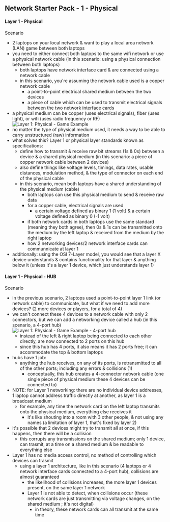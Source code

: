 ## Network Starter Pack - 1 - Physical ##

#### Layer 1 - Physical ####
Scenario
* 2 laptops on your local network & want to play a local area network (LAN) game between both laptops
* you need to either connect both laptops to the same wifi network or use a physical network cable (in this scenario: using a physical connection between both laptops)
  * both laptops have network interface card & are connected using a network cable
  * in this scenario, you're assuming the network cable used is a copper network cable 
    * a point-to-point electrical shared medium between the two devices
    * a piece of cable which can be used to transmit electrical signals between the two network interface cards
* a physical medium can be copper (uses electrical signals), fiber (uses light), or wifi (uses radio frequency or RF)
![Layer 1: Physical - Game Example](https://i.postimg.cc/vHDd51yn/image5.png)
* no matter the type of physical medium used, it needs a way to be able to carry unstructured (raw) information
* what solves this? Layer 1 or physical layer standards known as specifications:
  * define how to transmit & receive raw bit streams (1s & 0s) between a device & a shared physical medium (in this scenario: a piece of copper network cable between 2 devices)
  * also define things like voltage levels, timings, data rates, usable distances, modulation method, & the type of connector on each end of the physical cable
  * in this scenario, mean both laptops have a shared understanding of the physical medium (cable)
    * both laptops can use this physical medium to send & receive raw data
    * for a copper cable, electrical signals are used
      * a certain voltage defined as binary 1 (1 volt) & a certain voltage defined as binary 0 (-1 volt)
    * if both network cards in both laptops use the same standard (meaning they both agree), then 0s & 1s can be transmitted onto the medium by the left laptop & received from the medium by the right laptop
    * how 2 networking devices/2 network interface cards can communnicate at layer 1
* additionally: using the OSI 7-Layer model, you would see that a layer X device understands & contains functionality for that layer & anything below it (unless it's a layer 1 device, which just understands layer 1) 
#### Layer 1 - Physical - HUB ####
Scenario
* in the previous scenario, 2 laptops used a point-to-point layer 1 link (or network cable) to communicate, but what if we need to add more devices? (2 more devices or players, for a total of 4)
* we can't connect these 4 devices to a network cable with only 2 connectors, but we can add a networking device called a hub (in this scenario, a 4-port hub)
![Layer 1: Physical - Game Example - 4-port hub](https://i.postimg.cc/W1t02Kfp/image7.png)
  * instead of the left & right laptop being connected to each other directly, are now connected to 2 ports on this hub
  * since this hub has 4 ports, it also means it has 2 ports free; it can accommodate the top & bottom laptops
* hubs have 1 job:
  * anything the hub receives, on any of its ports, is retransmitted to all of the other ports; including any errors & collisions (1)
    * conceptually, this hub creates a 4-connector network cable (one single piece of physical medium these 4 devices can be connected to)
* NOTE: for Layer 1 networking: there are no individual device addresses, 1 laptop cannot address traffic directly at another, as layer 1 is a broadcast medium
  * for example, any time the network card on the left laptop transmits onto the physical medium, everything else receives it
    * it's like shouting into a room with 3 other people, & not using any names (a limitation of layer 1, that's fixed by layer 2)
* it's possible that 2 devices might try to transmit all at once, if this happens, then there will be a collision
  * this corrupts any transmissions on the shared medium; only 1 device, can trasmit, at a time on a shared medium & be readable to everything else
* Layer 1 has no media access control, no method of controlling which devices can trasmit
  * using a layer 1 architecture, like in this scenario (4 laptops or 4 network interface cards connected to a 4-port hub), collisions are almost guaranteed
    * the likelihood of collisions increases, the more layer 1 devices present, on the same layer 1 network
    * Layer 1 is not able to detect, when collisions occur (these network cards are just transmitting via voltage changes, on the shared medium ; it's not digital) 
      * in theory, these network cards can all transmit at the same time
